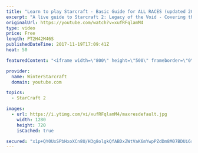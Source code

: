 ```yaml
---
title: "Learn to play Starcraft - Basic Guide for ALL RACES (updated 2017)"
excerpt: "A live guide to Starcraft 2: Legacy of the Void - Covering the basics and build orders for all of the races, and covering the important decisions to be made early in the game.  Not a step by step guide but a demonstration once you have the very basics of the units and races!"
originalUrl: https://youtube.com/watch?v=xufRFqlamM4
type: video
price: Free
length: PT2H42M46S
publishedDateTime: 2017-11-19T17:09:41Z
heat: 50

featuredContent: "<iframe width=\"800\" height=\"500\" frameborder=\"0\" src=\"https://www.youtube.com/embed/xufRFqlamM4\" allow=\"accelerometer; autoplay; encrypted-media; gyroscope; picture-in-picture\" allowfullscreen></iframe>"

provider:
  name: WinterStarcraft
  domain: youtube.com

topics:
  - StarCraft 2

images:
  - url: https://i.ytimg.com/vi/xufRFqlamM4/maxresdefault.jpg
    width: 1280
    height: 720
    isCached: true

secured: "x1p+QY0UxSPbHxoXCn8U/H3g8olgkQfABDxZWtVaK6mYwpPZdDm8M07BDUi6rPCykHOm7ccE7iYMP1XxICgq1g075pfc1wy8ay4gjsypgvEY++2/D5sqFt2y4d/SwOeILknl47W8XXaGThvrbJ7qJQjvCi+YG9kdsjZysTbRIm+Jl1xOqviTgUuWZmrf6Io3HnRihLe8IIuR/bca6LeBpXiLUOA3/obuopzLiBASWMvva2twg7DcaJH+kihYbd9+yniC8BLxPQWpJhwBsjsg9/qlTrU+lUiv2wkrUfYZrsJ0tnJXb+MAJH5Y6fgrYGG/Nlc3aM4nKDk6PGZ+ZqVFmf0WwYnHIgXg8T8rwQJjs2UfDKgILpYRwcHL39VHFc/sErbeVY+o3GNlGegggIKKFBhX8OdoIgTVWlSRLQ2RqTW1M3QDChcI+5+pKE0J915t;3OA/si1INYYqGKiIaFp78Q=="
---
```



